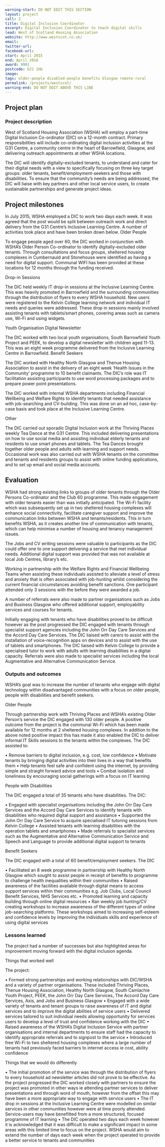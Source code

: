 ```yaml
---
warning-start: DO NOT EDIT THIS SECTION
layout: project
call: 2
title: Digital Inclusion Coordinator
excerpt: Digital Inclusion Coordinator to teach digital skills 
lead: West of Scotland Housing Association 
website: http://www.westscot.co.uk/
email: 
twitter-url: 
facebook-url: 
start: April 2015
end: April 2016
award: 9901
postcode: G21 1HG
image:
tags: older-people disabled-people benefits Glasgow remote-rural
permalink: /projects/westscot/
warning-end: DO NOT EDIT ABOVE THIS LINE
---
```


## Project plan

### Project description

West of Scotland Housing Association (WSHA) will employ a part-time Digital Inclusion Co-ordinator (DIC) on a 12-month contract. Primary responsibilities will include co-ordinating digital inclusion activities at the G31 Centre, a community centre in the heart of Barrowfield, Glasgow, and delivering outreach appointments at other WSHA locations.

The DIC will identify digitally-excluded tenants, to understand and cater for their digital needs with a view to specifically focusing on three key target groups: older tenants, benefit/employment-seekers and those with disabilities.  To ensure that the community’s needs are being addressed, the DIC will liaise with key partners and other local service users, to create sustainable partnerships and generate project ideas. 



## Project milestones

In July 2015, WSHA employed a DIC to work two days each week.  It was agreed that the post would be split between outreach work and direct delivery from the G31 Centre’s Inclusive Learning Centre.  A number of activities took place and have been broken down below.
Older People

To engage people aged over 60, the DIC worked in conjunction with WSHA’s Older Person Co-ordinator to identify digitally-excluded older tenants.  Through consultations and focus groups, sheltered housing complexes in Cumbernauld and Stonehouse were identified as having a need for digital support.  Communal WIFI has been provided at these locations for 12 months through the funding received.

Drop-in Sessions

The DIC held weekly IT drop-in sessions at the Inclusive Learning Centre.  This was heavily promoted in Barrowfield and the surrounding communities through the distribution of flyers to every WSHA household.  New users were registered to the Kelvin College learning network and individual IT needs and queries were addressed. These drop in sessions mainly involved assisting tenants with tablets/smart phones, covering areas such as camera use, Wi-Fi and using widgets. 

Youth Organisation Digital Newsletter

The DIC worked with two local youth organisations, South Barrowfield Youth Project and PEEK, to develop a digital newsletter with children aged 11-13. This was an eight week programme delivered from the Inclusive Learning Centre in Barrowfield.
Benefit Seekers

The DIC worked with Healthy North Glasgow and Thenue Housing Association to assist in the delivery of an eight week ‘Health Issues in the Community’ programme to 10 benefit claimants. The DIC’s role was IT facilitation assisting participants to use word processing packages and to prepare power point presentations.

The DIC worked with internal WSHA departments including Financial Wellbeing and Welfare Rights to identify tenants that needed assistance with job-searching and CV-building. This was done on an ad hoc, case-by-case basis and took place at the Inclusive Learning Centre.

Other

The DIC carried out sporadic Digital Inclusion work at the Thriving Places weekly Tea Dance at the G31 Centre. This included delivering presentations on how to use social media and assisting individual elderly tenants and residents to use smart phones and tablets. The Tea Dances brought together older people and adults with learning and support needs.
Occasional work was also carried out with WSHA tenants on the committee and tenants and residents groups to assist with online funding applications, and to set up email and social media accounts.



## Evaluation

WSHA had strong existing links to groups of older tenants through the Older Persons Co-ordinator and the Club 60 programme. This made engagement with older tenants easier than was initially anticipated. The Wi-Fi facility which was subsequently set up in two sheltered housing complexes will enhance social connectivity, facilitate caregiver support and improve the communication links between WSHA and tenants/residents. This in turn benefits WSHA, as it creates another line of communication with tenants, which can help minimise a number of housing and tenancy management issues. 

The Jobs and CV writing sessions were valuable to participants as the DIC could offer one to one support delivering a service that met individual needs.  Additional digital support was provided that was not available at local Job Centres, library’s etc. 

Working in partnership with the Welfare Rights and Financial Wellbeing Teams when assisting these individuals assisted to alleviate a level of stress and anxiety that is often associated with job-hunting whilst considering the current financial circumstances avoiding benefit sanctions.  One participant attended only 3 sessions with the before they were awarded a job. 

A number of referrals were also made to partner organisations such as Jobs and Business Glasgow who offered additional support, employability services and courses for tenants. 

Initially engaging with tenants who have disabilities proved to be difficult however as the post progressed the DIC engaged with tenants through specialist support agencies including the John Orr Day Care Services and the Accord Day Care Services. The DIC liaised with carers to assist with the installation of voice-recognition apps on devices and to assist with the use of tablets and smartphones.  The DIC liaised with Kelvin College to provide a specialised tutor to work with adults with learning disabilities in a digital capacity.  Referrals were also made to specialist services including the local Augmentative and Alternative Communication Service. 


### Outputs and outcomes

WSHA’s goal was to increase the number of tenants who engage with digital technology within disadvantaged communities with a focus on older people, people with disabilities and benefit seekers. 

Older People

Through partnership work with Thriving Places and WSHA’s existing Older Person’s service the DIC engaged with 130 older people. A positive outcome from the project is the communal Wi-Fi which has been made available for 12 months at 2 sheltered housing complexes. In addition to the above noted positive impact this has made it also enabled the DIC to deliver informal IT Skills sessions to the tenants within the complexes.  The DIC assisted to:

•	Remove barriers to digital inclusion, e.g. cost, low confidence
•	Motivate tenants by bringing digital activities into their lives in a way that benefits them
•	Help tenants feel safe and confident using the internet, by providing simple and straight forward advice and tools
•	Combat isolation and loneliness by encouraging social gatherings with a focus on IT learning

People with Disabilities

The DIC engaged a total of 35 tenants who have disabilities.  The DIC:

•	Engaged with specialist organisations including the John Orr Day Care Services and the Accord Day Care Services to identify tenants with disabilities who required digital support and assistance
•	Supported the John Orr Day Care Service to acquire specialised IT tutoring sessions from Kelvin College
•	Assisted tenants with learning disabilities with the operation tablets and smartphones
•	Made referrals to specialist services such as the Augmentative and Alternative Communication Service and Speech and Language to provide additional digital support to tenants

Benefit Seekers 

The DIC engaged with a total of 60 benefit/employment seekers.  The DIC 

•	Facilitated an 8 week programme in partnership with Healthy North Glasgow which sought to assist people in receipt of benefits to programme to challenge health inequalities within their communities
•	Raised awareness of the facilities available through digital means to access support services within their communities e.g. Job Clubs, Local Council Benefit Services, NHS Services etc.
•	Promoted learning and capacity building through online digital resources
•	Ran weekly job hunting/CV creating workshops to increase awareness of the different types of online job-searching platforms.  These workshops aimed to increasing self-esteem and confidence levels by improving the individuals skills and experience of using digital services


### Lessons learned

The project had a number of successes but also highlighted areas for improvement moving forward with the digital inclusion agenda.

Things that worked well

The project:

•	Formed strong partnerships and working relationships with DIC/WSHA and a variety of partner organisations.  These included Thriving Places, Thenue Housing Association, Healthy North Glasgow, South Camlachie Youth Project, PEEK, the John Orr Day Care Services, The Accord Day Care Services, Axis, and Jobs and Business Glasgow
•	Engaged with a wide variety of tenants and tenant groups to raise awareness of IT and digital services and to improve the digital abilities of service users
•	Delivered services tailored to suit individual needs allowing opportunity for services users to develop a level of trust and confidence working with the DIC
•	Raised awareness of the WSHA’s Digital Inclusion Service with partner organisations and internal departments to ensure staff had the capacity to identify appropriate referrals and to signpost to the service
•	Introduced free Wi-Fi to two sheltered housing complexes where a large number of tenants had previously faced barriers to internet access ie cost, ability confidence

Things that we would do differently

•	The initial promotion of the service was through the distribution of flyers to every household ad newsletter articles did not prove to be effective.  As the project progressed the DIC worked closely with partners to ensure the project was promoted in other ways ie attending partner services to deliver presentations and through word of mouth, however from the offset this may have been a more appropriate way to engage with service users
•	The IT drop in sessions at the Inclusive Learning Centre were modelled on similar services in other communities however were at time poorly attended.  Service-users may have benefitted from a more structured, focused programme of IT learning
•	The DIC operated two days each week however it is acknowledged that it was difficult to make a significant impact in some areas with this limited time to focus on the project.  WSHA would aim to extend the number of days each week when the project operated to provide a better service to tenants and communities

